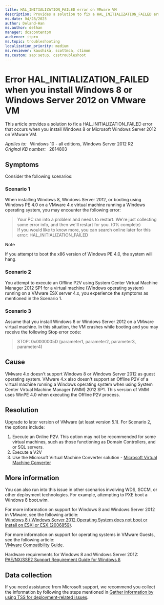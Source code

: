```yaml
---
title: HAL_INITIALIZATION_FAILED error on VMware VM
description: Provides a solution to fix a HAL_INITIALIZATION_FAILED error that occurs when you install Windows 8 or Microsoft Windows Server 2012 on VMware VM.
ms.date: 04/28/2023
author: Deland-Han
ms.author: delhan
manager: dcscontentpm
audience: itpro
ms.topic: troubleshooting
localization_priority: medium
ms.reviewer: kaushika, scottmca, ctimon
ms.custom: sap:setup, csstroubleshoot
---
```

# Error HAL_INITIALIZATION_FAILED when you install Windows 8 or Windows Server 2012 on VMware VM

This article provides a solution to fix a HAL_INITIALIZATION_FAILED error that occurs when you install Windows 8 or Microsoft Windows Server 2012 on VMware VM.

_Applies to:_ &nbsp; Windows 10 - all editions, Windows Server 2012 R2  
_Original KB number:_ &nbsp; 2814803

## Symptoms

Consider the following scenarios:

### Scenario 1  

When installing Windows 8, Windows Server 2012, or booting using Windows PE 4.0 on a VMware 4.x virtual machine running a Windows operating system, you may encounter the following error:

> Your PC ran into a problem and needs to restart. We're just collecting some error info, and then we'll restart for you. (0% complete)  
If you would like to know more, you can search online later for this error: HAL_INITIALIZATION_FAILED

> [!Note]
> If you attempt to boot the x86 version of Windows PE 4.0, the system will hang.
  
### Scenario 2

You attempt to execute an Offline P2V using System Center Virtual Machine Manager 2012 SP1 for a virtual machine (Windows operating system) running on a VMware ESX server 4.x, you experience the symptoms as mentioned in the Scenario 1.

### Scenario 3

Assume that you install Windows 8 or Windows Server 2012 on a VMware virtual machine. In this situation, the VM crashes while booting and you may receive the following Stop error code:

> STOP: 0x0000005D (parameter1, parameter2, parameter3, parameter4)

## Cause

VMware 4.x doesn't support Windows 8 or Windows Server 2012 as guest operating system. VMware 4.x also doesn't support an Offline P2V of a virtual machine running a Windows operating system when using System Center Virtual Machine Manager (VMM) 2012 SP1. This version of VMM uses WinPE 4.0 when executing the Offline P2V process.

## Resolution

Upgrade to later version of VMware (at least version 5.1).
For Scenario 2, the options include:

1. Execute an Online P2V. This option may not be recommended for some virtual machines, such as those functioning as Domain Controllers, and or SQL servers.
2. Execute a V2V
3. Use the Microsoft Virtual Machine Converter solution - [Microsoft Virtual Machine Converter](https://technet.microsoft.com/library/hh967435.aspx)

## More information

You can also run into this issue in other scenarios involving WDS, SCCM, or other deployment technologies. For example, attempting to PXE boot a Windows 8 boot.wim.

For more information on support for Windows 8 and Windows Server 2012 in VMware, see the following article:  
[Windows 8 / Windows Server 2012 Operating System does not boot or install on ESXi or ESX (2006859)](https://kb.vmware.com/s/article/2006859).

For more information on support for operating systems in VMware Guests, see the following article:  
[VMware Compatibility Guide](https://www.vmware.com/resources/compatibility/search.php).

Hardware requirements for Windows 8 and Windows Server 2012:  
[PAE/NX/SSE2 Support Requirement Guide for Windows 8](/previous-versions/windows/it-pro/windows-8.1-and-8/dn482072(v=win.10))

## Data collection

If you need assistance from Microsoft support, we recommend you collect the information by following the steps mentioned in [Gather information by using TSS for deployment-related issues](../windows-troubleshooters/gather-information-using-tss-deployment.md).
